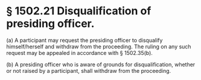 # § 1502.21   Disqualification of presiding officer.

(a) A participant may request the presiding officer to disqualify himself/herself and withdraw from the proceeding. The ruling on any such request may be appealed in accordance with § 1502.35(b).


(b) A presiding officer who is aware of grounds for disqualification, whether or not raised by a participant, shall withdraw from the proceeding.




